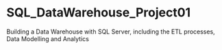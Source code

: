 # SQL_DataWarehouse_Project01
Building a Data Warehouse with SQL Server, including the ETL processes, Data Modelling and Analytics

